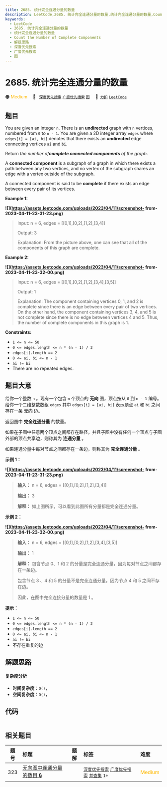 ```yaml
---
title: 2685. 统计完全连通分量的数量
description: LeetCode,2685. 统计完全连通分量的数量,统计完全连通分量的数量,Count the Number of Complete Components,解题思路,深度优先搜索,广度优先搜索,图
keywords:
  - LeetCode
  - 2685. 统计完全连通分量的数量
  - 统计完全连通分量的数量
  - Count the Number of Complete Components
  - 解题思路
  - 深度优先搜索
  - 广度优先搜索
  - 图
---
```


# 2685. 统计完全连通分量的数量

🟠 <font color=#ffb800>Medium</font>&emsp; 🔖&ensp; [`深度优先搜索`](/tag/depth-first-search.md) [`广度优先搜索`](/tag/breadth-first-search.md) [`图`](/tag/graph.md)&emsp; 🔗&ensp;[`力扣`](https://leetcode.cn/problems/count-the-number-of-complete-components) [`LeetCode`](https://leetcode.com/problems/count-the-number-of-complete-components)

## 题目

You are given an integer `n`. There is an **undirected** graph with `n`
vertices, numbered from `0` to `n - 1`. You are given a 2D integer array
`edges` where `edges[i] = [ai, bi]` denotes that there exists an
**undirected** edge connecting vertices `ai` and `bi`.

Return _the number of**complete connected components** of the graph_.

A **connected component** is a subgraph of a graph in which there exists a
path between any two vertices, and no vertex of the subgraph shares an edge
with a vertex outside of the subgraph.

A connected component is said to be **complete** if there exists an edge
between every pair of its vertices.



**Example 1:**

**![](https://assets.leetcode.com/uploads/2023/04/11/screenshot-
from-2023-04-11-23-31-23.png)**

> Input: n = 6, edges = [[0,1],[0,2],[1,2],[3,4]]
> 
> Output: 3
> 
> Explanation: From the picture above, one can see that all of the components of this graph are complete.

**Example 2:**

**![](https://assets.leetcode.com/uploads/2023/04/11/screenshot-
from-2023-04-11-23-32-00.png)**

> Input: n = 6, edges = [[0,1],[0,2],[1,2],[3,4],[3,5]]
> 
> Output: 1
> 
> Explanation: The component containing vertices 0, 1, and 2 is complete since there is an edge between every pair of two vertices. On the other hand, the component containing vertices 3, 4, and 5 is not complete since there is no edge between vertices 4 and 5. Thus, the number of complete components in this graph is 1.

**Constraints:**

  * `1 <= n <= 50`
  * `0 <= edges.length <= n * (n - 1) / 2`
  * `edges[i].length == 2`
  * `0 <= ai, bi <= n - 1`
  * `ai != bi`
  * There are no repeated edges.


## 题目大意

给你一个整数 `n` 。现有一个包含 `n` 个顶点的 **无向** 图，顶点按从 `0` 到 `n - 1` 编号。给你一个二维整数数组 `edges`
其中 `edges[i] = [ai, bi]` 表示顶点 `ai` 和 `bi` 之间存在一条 **无向** 边。

返回图中 **完全连通分量** 的数量。

如果在子图中任意两个顶点之间都存在路径，并且子图中没有任何一个顶点与子图外部的顶点共享边，则称其为 **连通分量** 。

如果连通分量中每对节点之间都存在一条边，则称其为 **完全连通分量** 。



**示例 1：**

**![](https://assets.leetcode.com/uploads/2023/04/11/screenshot-
from-2023-04-11-23-31-23.png)**

> 
> 
> 
> 
> 
> **输入：** n = 6, edges = [[0,1],[0,2],[1,2],[3,4]]
> 
> **输出：** 3
> 
> **解释：** 如上图所示，可以看到此图所有分量都是完全连通分量。
> 
> 

**示例 2：**

**![](https://assets.leetcode.com/uploads/2023/04/11/screenshot-
from-2023-04-11-23-32-00.png)**

> 
> 
> 
> 
> 
> **输入：** n = 6, edges = [[0,1],[0,2],[1,2],[3,4],[3,5]]
> 
> **输出：** 1
> 
> **解释：** 包含节点 0、1 和 2 的分量是完全连通分量，因为每对节点之间都存在一条边。
> 
> 包含节点 3 、4 和 5 的分量不是完全连通分量，因为节点 4 和 5 之间不存在边。
> 
> 因此，在图中完全连接分量的数量是 1 。
> 
> 



**提示：**

  * `1 <= n <= 50`
  * `0 <= edges.length <= n * (n - 1) / 2`
  * `edges[i].length == 2`
  * `0 <= ai, bi <= n - 1`
  * `ai != bi`
  * 不存在重复的边


## 解题思路

#### 复杂度分析

- **时间复杂度**：`O()`，
- **空间复杂度**：`O()`，

## 代码

```javascript

```

## 相关题目

<!-- prettier-ignore -->
| 题号 | 标题 | 题解 | 标签 | 难度 |
| :------: | :------ | :------: | :------ | :------ |
| 323 | [无向图中连通分量的数目 🔒](https://leetcode.com/problems/number-of-connected-components-in-an-undirected-graph) |  |  [`深度优先搜索`](/tag/depth-first-search.md) [`广度优先搜索`](/tag/breadth-first-search.md) [`并查集`](/tag/union-find.md) `1+` | <font color=#ffb800>Medium</font> |